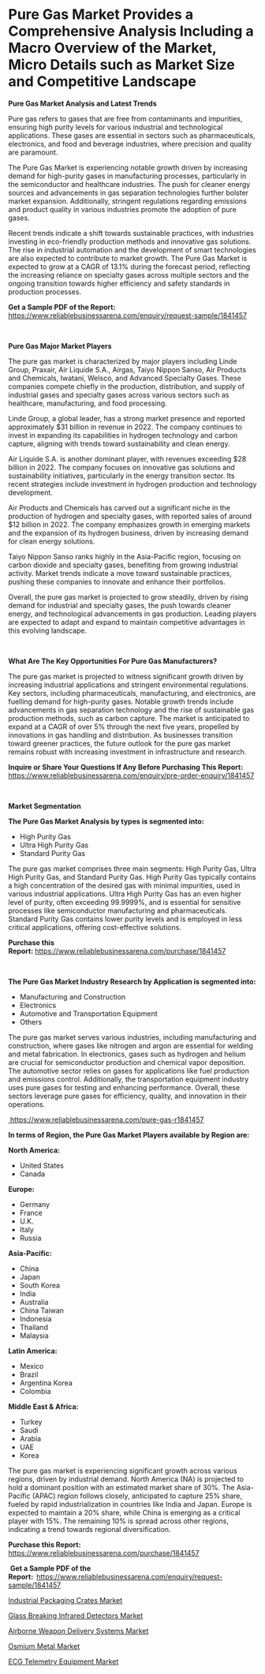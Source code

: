 <p><h1>Pure Gas Market Provides a Comprehensive Analysis Including a Macro Overview of the Market, Micro Details such as Market Size and Competitive Landscape</h1></p><p><strong>Pure Gas Market Analysis and Latest Trends</strong></p>
<p><p>Pure gas refers to gases that are free from contaminants and impurities, ensuring high purity levels for various industrial and technological applications. These gases are essential in sectors such as pharmaceuticals, electronics, and food and beverage industries, where precision and quality are paramount.</p><p>The Pure Gas Market is experiencing notable growth driven by increasing demand for high-purity gases in manufacturing processes, particularly in the semiconductor and healthcare industries. The push for cleaner energy sources and advancements in gas separation technologies further bolster market expansion. Additionally, stringent regulations regarding emissions and product quality in various industries promote the adoption of pure gases.</p><p>Recent trends indicate a shift towards sustainable practices, with industries investing in eco-friendly production methods and innovative gas solutions. The rise in industrial automation and the development of smart technologies are also expected to contribute to market growth. The Pure Gas Market is expected to grow at a CAGR of 13.1% during the forecast period, reflecting the increasing reliance on specialty gases across multiple sectors and the ongoing transition towards higher efficiency and safety standards in production processes.</p></p>
<p><strong>Get a Sample PDF of the Report:&nbsp;</strong> <a href="https://www.reliablebusinessarena.com/enquiry/request-sample/1841457?utm_campaign=3569&utm_medium=2&utm_source=Github&utm_content=ia&utm_term=01042025&utm_id=pure-gas">https://www.reliablebusinessarena.com/enquiry/request-sample/1841457</a></p>
<p>&nbsp;</p>
<p><strong>Pure Gas Major Market Players</strong></p>
<p><p>The pure gas market is characterized by major players including Linde Group, Praxair, Air Liquide S.A., Airgas, Taiyo Nippon Sanso, Air Products and Chemicals, Iwatani, Welsco, and Advanced Specialty Gases. These companies compete chiefly in the production, distribution, and supply of industrial gases and specialty gases across various sectors such as healthcare, manufacturing, and food processing.</p><p>Linde Group, a global leader, has a strong market presence and reported approximately $31 billion in revenue in 2022. The company continues to invest in expanding its capabilities in hydrogen technology and carbon capture, aligning with trends toward sustainability and clean energy.</p><p>Air Liquide S.A. is another dominant player, with revenues exceeding $28 billion in 2022. The company focuses on innovative gas solutions and sustainability initiatives, particularly in the energy transition sector. Its recent strategies include investment in hydrogen production and technology development.</p><p>Air Products and Chemicals has carved out a significant niche in the production of hydrogen and specialty gases, with reported sales of around $12 billion in 2022. The company emphasizes growth in emerging markets and the expansion of its hydrogen business, driven by increasing demand for clean energy solutions.</p><p>Taiyo Nippon Sanso ranks highly in the Asia-Pacific region, focusing on carbon dioxide and specialty gases, benefiting from growing industrial activity. Market trends indicate a move toward sustainable practices, pushing these companies to innovate and enhance their portfolios.</p><p>Overall, the pure gas market is projected to grow steadily, driven by rising demand for industrial and specialty gases, the push towards cleaner energy, and technological advancements in gas production. Leading players are expected to adapt and expand to maintain competitive advantages in this evolving landscape.</p></p>
<p>&nbsp;</p>
<p><strong>What Are The Key Opportunities For Pure Gas Manufacturers?</strong></p>
<p><p>The pure gas market is projected to witness significant growth driven by increasing industrial applications and stringent environmental regulations. Key sectors, including pharmaceuticals, manufacturing, and electronics, are fuelling demand for high-purity gases. Notable growth trends include advancements in gas separation technology and the rise of sustainable gas production methods, such as carbon capture. The market is anticipated to expand at a CAGR of over 5% through the next five years, propelled by innovations in gas handling and distribution. As businesses transition toward greener practices, the future outlook for the pure gas market remains robust with increasing investment in infrastructure and research.</p></p>
<p><strong>Inquire or Share Your Questions If Any Before Purchasing This Report:</strong> <a href="https://www.reliablebusinessarena.com/enquiry/pre-order-enquiry/1841457?utm_campaign=3569&utm_medium=2&utm_source=Github&utm_content=ia&utm_term=01042025&utm_id=pure-gas">https://www.reliablebusinessarena.com/enquiry/pre-order-enquiry/1841457</a></p>
<p>&nbsp;</p>
<p><strong>Market Segmentation</strong></p>
<p><strong>The Pure Gas Market Analysis by types is segmented into:</strong></p>
<p><ul><li>High Purity Gas</li><li>Ultra High Purity Gas</li><li>Standard Purity Gas</li></ul></p>
<p><p>The pure gas market comprises three main segments: High Purity Gas, Ultra High Purity Gas, and Standard Purity Gas. High Purity Gas typically contains a high concentration of the desired gas with minimal impurities, used in various industrial applications. Ultra High Purity Gas has an even higher level of purity, often exceeding 99.9999%, and is essential for sensitive processes like semiconductor manufacturing and pharmaceuticals. Standard Purity Gas contains lower purity levels and is employed in less critical applications, offering cost-effective solutions.</p></p>
<p><strong>Purchase this Report:&nbsp;</strong><a href="https://www.reliablebusinessarena.com/purchase/1841457?utm_campaign=3569&utm_medium=2&utm_source=Github&utm_content=ia&utm_term=01042025&utm_id=pure-gas">https://www.reliablebusinessarena.com/purchase/1841457</a></p>
<p>&nbsp;</p>
<p><strong>The Pure Gas Market Industry Research by Application is segmented into:</strong></p>
<p><ul><li>Manufacturing and Construction</li><li>Electronics</li><li>Automotive and Transportation Equipment</li><li>Others</li></ul></p>
<p><p>The pure gas market serves various industries, including manufacturing and construction, where gases like nitrogen and argon are essential for welding and metal fabrication. In electronics, gases such as hydrogen and helium are crucial for semiconductor production and chemical vapor deposition. The automotive sector relies on gases for applications like fuel production and emissions control. Additionally, the transportation equipment industry uses pure gases for testing and enhancing performance. Overall, these sectors leverage pure gases for efficiency, quality, and innovation in their operations.</p></p>
<p><a href="https://www.reliablebusinessarena.com/pure-gas-r1841457?utm_campaign=3569&utm_medium=2&utm_source=Github&utm_content=ia&utm_term=01042025&utm_id=pure-gas">&nbsp;https://www.reliablebusinessarena.com/pure-gas-r1841457</a></p>
<p><strong>In terms of Region, the Pure Gas Market Players available by Region are:</strong></p>
<p>
    <p> <strong> North America: </strong>
        <ul>
            <li>United States</li>
            <li>Canada</li>
        </ul>
        </p> 
    <p> <strong> Europe: </strong>
        <ul>
            <li>Germany</li>
            <li>France</li>
            <li>U.K.</li>
            <li>Italy</li>
            <li>Russia</li>
        </ul>
        </p> 
    <p> <strong> Asia-Pacific: </strong>
        <ul>
            <li>China</li>
            <li>Japan</li>
            <li>South Korea</li>
            <li>India</li>
            <li>Australia</li>
            <li>China Taiwan</li>
            <li>Indonesia</li>
            <li>Thailand</li>
            <li>Malaysia</li>
        </ul>
        </p> 
    <p> <strong> Latin America: </strong>
        <ul>
            <li>Mexico</li>
            <li>Brazil</li>
            <li>Argentina Korea</li>
            <li>Colombia</li>
        </ul>
        </p> 
    <p> <strong> Middle East & Africa: </strong>
        <ul>
            <li>Turkey</li>
            <li>Saudi</li>
            <li>Arabia</li>
            <li>UAE</li>
            <li>Korea</li>
        </ul>
    </p>
    </p>
<p><p>The pure gas market is experiencing significant growth across various regions, driven by industrial demand. North America (NA) is projected to hold a dominant position with an estimated market share of 30%. The Asia-Pacific (APAC) region follows closely, anticipated to capture 25% share, fueled by rapid industrialization in countries like India and Japan. Europe is expected to maintain a 20% share, while China is emerging as a critical player with 15%. The remaining 10% is spread across other regions, indicating a trend towards regional diversification.</p></p>
<p><strong>Purchase this Report: </strong><a href="https://www.reliablebusinessarena.com/purchase/1841457?utm_campaign=3569&utm_medium=2&utm_source=Github&utm_content=ia&utm_term=01042025&utm_id=pure-gas">https://www.reliablebusinessarena.com/purchase/1841457</a></p>
<p>&nbsp;<strong>Get a Sample PDF of the Report:&nbsp;&nbsp;</strong><a href="https://www.reliablebusinessarena.com/enquiry/request-sample/1841457?utm_campaign=3569&utm_medium=2&utm_source=Github&utm_content=ia&utm_term=01042025&utm_id=pure-gas">https://www.reliablebusinessarena.com/enquiry/request-sample/1841457</a></p>
<p><strong></strong></p>
<p><p><a href="https://www.linkedin.com/pulse/growth-rate-size-industrial-packaging-crates-market-anextraordinary-vlfjf?utm_campaign=3569&utm_medium=2&utm_source=Github&utm_content=ia&utm_term=01042025&utm_id=pure-gas">Industrial Packaging Crates Market</a></p><p><a href="https://www.linkedin.com/pulse/glass-breaking-infrared-detectors-market-rise-tracking-wsp2f?utm_campaign=3569&utm_medium=2&utm_source=Github&utm_content=ia&utm_term=01042025&utm_id=pure-gas">Glass Breaking Infrared Detectors Market</a></p><p><a href="https://www.linkedin.com/pulse/airborne-weapon-delivery-systems-market-global-regional-eefgf?utm_campaign=3569&utm_medium=2&utm_source=Github&utm_content=ia&utm_term=01042025&utm_id=pure-gas">Airborne Weapon Delivery Systems Market</a></p><p><a href="https://github.com/popoialraih3/Market-Research-Report-List-1/blob/main/osmium-metal-market.md?utm_campaign=3569&utm_medium=2&utm_source=Github&utm_content=ia&utm_term=01042025&utm_id=pure-gas">Osmium Metal Market</a></p><p><a href="https://www.linkedin.com/pulse/analyzing-ecg-telemetry-equipment-markets-growth-trajectory-grgnf?utm_campaign=3569&utm_medium=2&utm_source=Github&utm_content=ia&utm_term=01042025&utm_id=pure-gas">ECG Telemetry Equipment Market</a></p></p>